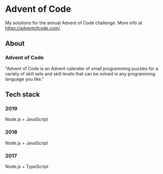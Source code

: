 # Advent of Code

My solutions for the annual Advent of Code challenge. More info at https://adventofcode.com/.

## About

### Advent of Code

"Advent of Code is an Advent calendar of small programming puzzles for a variety of skill sets and skill levels that can be solved in any programming language you like."

## Tech stack

### 2019

Node.js + JavaScript

### 2018

Node.js + JavaScript

### 2017

Node.js + TypeScript
